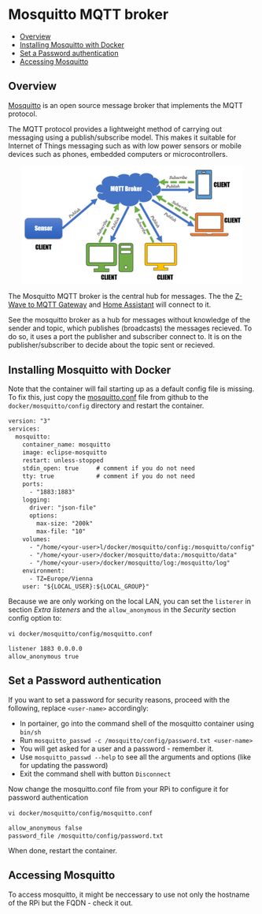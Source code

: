 # Mosquitto MQTT broker

   * [Overview](#overview)
   * [Installing Mosquitto with Docker](#installing-mosquitto-with-docker)
   * [Set a Password authentication](#set-a-password-authentication)
   * [Accessing Mosquitto](#accessing-mosquitto)

<!-- Created by https://github.com/ekalinin/github-markdown-toc -->

## Overview

[Mosquitto](https://mosquitto.org) is an open source message broker that implements the MQTT protocol.

The MQTT protocol provides a lightweight method of carrying out messaging using a publish/subscribe model. This makes it suitable for Internet of Things messaging such as with low power sensors or mobile devices such as phones, embedded computers or microcontrollers.

<p align="center">
<img src="../images/MosquittoMQTTArchitecture.png" width="450" title=" Mosquitto MQTT broker">
</p>

The Mosquitto MQTT broker is the central hub for messages. The the [Z-Wave to MQTT Gateway](./zwavejs2mqtt.md) and [Home Assistant](./ha_install.md) will connect to it.

See the mosquitto broker as a hub for messages without knowledge of the sender and topic, which publishes (broadcasts) the messages recieved. To do so, it uses a port the publisher and subscriber connect to. It is on the  publisher/subscriber to decide about the topic sent or recieved. 

## Installing Mosquitto with Docker

Note that the container will fail starting up as a default config file is missing. To fix this, just copy the [mosquitto.conf](https://github.com/eclipse/mosquitto/blob/master/mosquitto.conf) file from github to the `docker/mosquitto/config` directory and restart the container.

```
version: "3"
services:
  mosquitto:
    container_name: mosquitto
    image: eclipse-mosquitto
    restart: unless-stopped
    stdin_open: true     # comment if you do not need
    tty: true            # comment if you do not need
    ports:
      - "1883:1883"
    logging:
      driver: "json-file"
      options:
        max-size: "200k"
        max-file: "10"
    volumes:
      - "/home/<your-user>l/docker/mosquitto/config:/mosquitto/config"
      - "/home/<your-user>/docker/mosquitto/data:/mosquitto/data"
      - "/home/<your-user>/docker/mosquitto/log:/mosquitto/log"
    environment:
      - TZ=Europe/Vienna
    user: "${LOCAL_USER}:${LOCAL_GROUP}"
```

Because we are only working on the local LAN, you can set the `listerer` in section _Extra listeners_ and the `allow_anonymous` in the _Security_ section config option to:

`vi docker/mosquitto/config/mosquitto.conf`

```
listener 1883 0.0.0.0
allow_anonymous true
```

## Set a Password authentication

If you want to set a password for security reasons, proceed with the following, replace `<user-name>` accordingly:

- In portainer, go into the command shell of the mosquitto container using `bin/sh`
- Run `mosquitto_passwd -c /mosquitto/config/password.txt <user-name>`
- You will get asked for a user and a password - remember it.
- Use `mosquitto_passwd --help` to see all the arguments and options (like for updating the password)
- Exit the command shell with button `Disconnect`

Now change the mosquitto.conf file from your RPi to configure it for password authentication

`vi docker/mosquitto/config/mosquitto.conf`

```
allow_anonymous false
password_file /mosquitto/config/password.txt
```

When done, restart the container.

## Accessing Mosquitto

To access mosquitto, it might be neccessary to use not only the hostname of the RPi but the FQDN - check it out.
